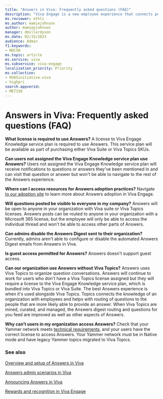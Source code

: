 ```yaml
---
title: "Answers in Viva: Frequently asked questions (FAQ)"
description: "Viva Engage is a new employee experience that connects people across the company—wherever and whenever they work—so that everyone is included and engaged."
ms.reviewer: ethli
ms.author: mamiejohnson
author: mamiepjohnson
manager: dmillerdyson
ms.date: 02/15/2023
audience: Admin
f1.keywords:
- NOCSH
ms.topic: article
ms.service: viva
ms.subservice: viva-engage
localization_priority: Priority
ms.collection:  
- M365initiative-viva
- highpri
search.appverid:
- MET150
---
```


# Answers in Viva: Frequently asked questions (FAQ)

**What license is required to use Answers?**
A license to Viva Engage Knowledge service plan is required to use Answers. This service plan will be available as part of purchasing either Viva Suite or Viva Topics SKUs.

**Can users not assigned the Viva Engage Knowledge service plan use Answers?**
Users not assigned the Viva Engage Knowledge service plan will receive notifications to questions or answers they've been mentioned in and can visit that question or answer but won't be able to navigate to the rest of the Answers experience.

**Where can I access resources for Answers adoption practices?**
Navigate [to our adoption site](https://adoption.microsoft.com/viva/engage/) to learn more about Answers adoption in Viva Engage.

**Will questions posted be visible to everyone in my company?**
Answers will be open to anyone in your organization with Viva suite or Viva Topics licenses. Answers posts can be routed to anyone in your organization with a Microsoft 365 license, but the employee will only be able to access the individual thread and won't be able to access other parts of Answers.

**Can admins disable the Answers Digest sent to their organization?**
Currently, admins aren't able to configure or disable the automated Answers Digest emails from Answers in Viva.

**Is guest access permitted for Answers?**
Answers doesn't support guest access.

**Can our organization use Answers without Viva Topics?**
Answers uses Viva Topics to organize question conversations. Answers will continue to work for users who don't have a Viva Topics license assigned but they will require a license to the Viva Engage Knowledge service plan, which is bundled into Viva Topics or Viva Suite. The best Answers experience is when it's used alongside Viva Topics. Topics connects the knowledge of an organization with employees and helps with routing of questions to the people that are more likely able to provide an answer. When Viva Topics are mined, curated, and managed, the Answers digest routing and questions for you feed are improved as well as other aspects of Answers.

**Why can’t users in my organization access Answers?**
Check that your Yammer network meets [technical requirements](/viva/engage/eac-answers-overview-setup), and your users have the correct license to access Answers. Your Yammer network must be in Native mode and have legacy Yammer topics migrated to Viva Topics.

### See also

[Overview and setup of Answers in Viva](/Viva/engage/eac-answers-overview-setup)

[Answers admin scenarios in Viva](/Viva/engage/eac-answers-admin-scenarios)

[Announcing Answers in Viva](https://techcommunity.microsoft.com/t5/microsoft-viva-blog/announcing-answers-in-microsoft-viva/ba-p/3634288)

[Rewards and recognition in Viva Engage](/Viva/engage/badges)


